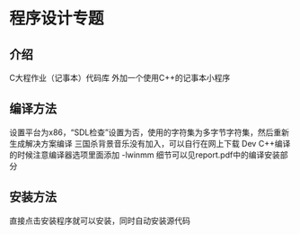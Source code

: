 # 程序设计专题

## 介绍
C大程作业（记事本）代码库
外加一个使用C++的记事本小程序

## 编译方法
设置平台为x86，“SDL检查”设置为否，使用的字符集为多字节字符集，然后重新生成解决方案编译
三国杀背景音乐没有加入，可以自行在网上下载
Dev C++编译的时候注意编译器选项里面添加 -lwinmm
细节可以见report.pdf中的编译安装部分

## 安装方法
直接点击安装程序就可以安装，同时自动安装源代码
